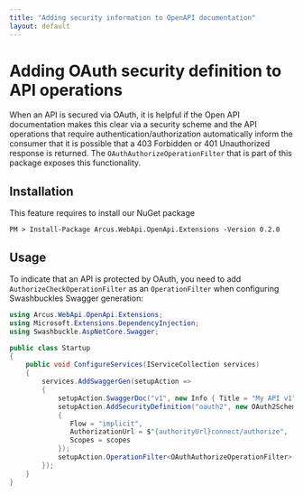 ```yaml
---
title: "Adding security information to OpenAPI documentation"
layout: default
---
```


# Adding OAuth security definition to API operations

When an API is secured via OAuth, it is helpful if the Open API documentation makes this clear via a security scheme and the API operations that require authentication/authorization automatically inform the consumer that it is possible that a 403 Forbidden or 401 Unauthorized response is returned.
The `OAuthAuthorizeOperationFilter` that is part of this package exposes this functionality.

## Installation

This feature requires to install our NuGet package

```shell
PM > Install-Package Arcus.WebApi.OpenApi.Extensions -Version 0.2.0
```

## Usage

To indicate that an API is protected by OAuth, you need to add `AuthorizeCheckOperationFilter` as an `OperationFilter` when configuring Swashbuckles Swagger generation:

```csharp
using Arcus.WebApi.OpenApi.Extensions;
using Microsoft.Extensions.DependencyInjection;
using Swashbuckle.AspNetCore.Swagger;

public class Startup
{
    public void ConfigureServices(IServiceCollection services)
    {
        services.AddSwaggerGen(setupAction =>
        {
            setupAction.SwaggerDoc("v1", new Info { Title = "My API v1", Version = "v1" });
            setupAction.AddSecurityDefinition("oauth2", new OAuth2Scheme
            {
               Flow = "implicit",
               AuthorizationUrl = $"{authorityUrl}connect/authorize",
               Scopes = scopes
            });
            setupAction.OperationFilter<OAuthAuthorizeOperationFilter>(new object[] {new [] {"myApiScope1", "myApiScope2"});
        });
    }
}
```